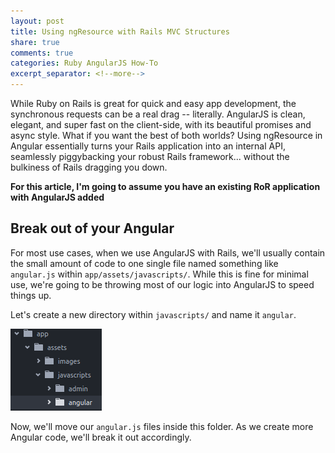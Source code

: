 ```yaml
---
layout: post
title: Using ngResource with Rails MVC Structures
share: true
comments: true
categories: Ruby AngularJS How-To
excerpt_separator: <!--more-->
---
```


While Ruby on Rails is great for quick and easy app development, the synchronous requests can be a real drag -- literally. AngularJS is clean, elegant, and super fast on the client-side, with its beautiful promises and async style. What if you want the best of both worlds? Using ngResource in Angular essentially turns your Rails application into an internal API, seamlessly piggybacking your robust Rails framework... without the bulkiness of Rails dragging you down.

<!--more-->

**For this article, I'm going to assume you have an existing RoR application with AngularJS added**

## Break out of your Angular
For most use cases, when we use AngularJS with Rails, we'll usually contain the small amount of code to one single file named something like `angular.js` within `app/assets/javascripts/`. While this is fine for minimal use, we're going to be throwing most of our logic into AngularJS to speed things up.

Let's create a new directory within `javascripts/` and name it `angular`.

![angular folder](../images/angular_folder.png)

Now, we'll move our `angular.js` files inside this folder. As we create more Angular code, we'll break it out accordingly.
